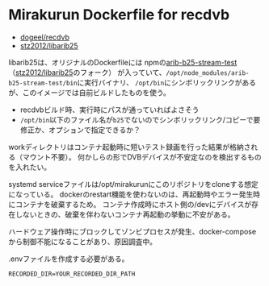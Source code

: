 # Mirakurun Dockerfile for recdvb

- [dogeel/recdvb](https://github.com/dogeel/recdvb)
- [stz2012/libarib25](https://github.com/stz2012/libarib25)

libarib25は、オリジナルのDockerfileには
npmの[arib-b25-stream-test](https://www.npmjs.com/package/arib-b25-stream-test)
（[stz2012/libarib25](https://github.com/stz2012/libarib25)のフォーク）
が入っていて、`/opt/node_modules/arib-b25-stream-test/bin`に実行バイナリ、
`/opt/bin`にシンボリックリンクがあるが、このイメージでは自前ビルドしたものを使う。

- recdvbビルド時、実行時にパスが通っていればよさそう
- `/opt/bin`以下のファイル名が`b25`でないのでシンボリックリンク/コピーで要修正か、オプションで指定できるか？

workディレクトリはコンテナ起動時に短いテスト録画を行った結果が格納される（マウント不要）。
何かしらの形でDVBデバイスが不安定なのを検出するものを入れたい。

systemd serviceファイルは/opt/mirakurunにこのリポジトリをcloneする想定になっている。
dockerのrestart機能を使わないのは、再起動時やエラー発生時にコンテナを破棄するため。
コンテナ作成時にホスト側の/devにデバイスが存在しないときの、破棄を伴わないコンテナ再起動の挙動に不安がある。

ハードウェア操作時にブロックしてゾンビプロセスが発生、docker-composeから制御不能になることがあり、原因調査中。

.envファイルを作成する必要がある。

```
RECORDED_DIR=YOUR_RECORDED_DIR_PATH
```

